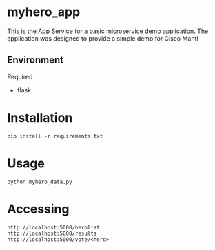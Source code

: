 # myhero_app

This is the App Service for a basic microservice demo application.
The application was designed to provide a simple demo for Cisco Mantl

## Environment

Required

* flask

# Installation

    pip install -r requirements.txt

# Usage

    python myhero_data.py

# Accessing

    http://localhost:5000/herolist
    http://localhost:5000/results
    http://localhost:5000/vote/<hero>